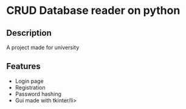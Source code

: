 # CRUD Database reader on python
## Description
 A project made for university

 ## Features
 <ul>
   <li>Login page</li>
   <li>Registration</li>
   <li>Password hashing</li>
   <li>Gui made with tkinter/li>
 </ul>
